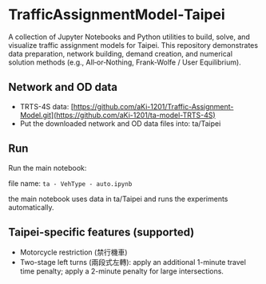 # TrafficAssignmentModel‑Taipei

A collection of Jupyter Notebooks and Python utilities to build, solve, and visualize traffic assignment models for Taipei. This repository demonstrates data preparation, network building, demand creation, and numerical solution methods (e.g., All‑or‑Nothing, Frank‑Wolfe / User Equilibrium).

## Network and OD data
- TRTS-4S data: [https://github.com/aKi-1201/Traffic-Assignment-Model.git](https://github.com/aKi-1201/ta-model-TRTS-4S) 
- Put the downloaded network and OD data files into: ta/Taipei

## Run
Run the main notebook:

   file name: `ta - VehType - auto.ipynb`

the main notebook uses data in ta/Taipei and runs the experiments automatically.

## Taipei-specific features (supported)
- Motorcycle restriction (禁行機車)
- Two-stage left turns (兩段式左轉): apply an additional 1-minute travel time penalty; apply a 2-minute penalty for large intersections.
